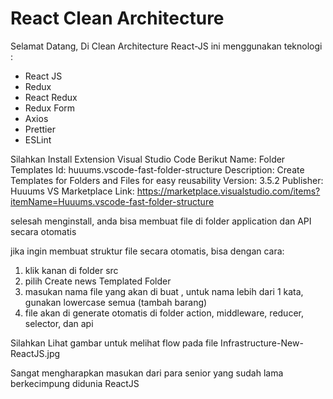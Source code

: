 # React Clean Architecture

Selamat Datang,
Di Clean Architecture React-JS ini menggunakan teknologi :
- React JS
- Redux
- React Redux
- Redux Form
- Axios
- Prettier
- ESLint


Silahkan Install Extension Visual Studio Code Berikut 
Name: Folder Templates
Id: huuums.vscode-fast-folder-structure
Description: Create Templates for Folders and Files for easy reusability
Version: 3.5.2
Publisher: Huuums
VS Marketplace Link: https://marketplace.visualstudio.com/items?itemName=Huuums.vscode-fast-folder-structure

selesah menginstall, anda bisa membuat file di folder application dan API secara otomatis

jika ingin membuat struktur file secara otomatis, bisa dengan cara:
1. klik kanan di folder src
2. pilih Create news Templated Folder
3. masukan nama file yang akan di buat , untuk nama lebih dari 1 kata, gunakan lowercase semua (tambah barang)
4. file akan di generate otomatis di folder action, middleware, reducer, selector, dan api

Silahkan Lihat gambar untuk melihat flow pada file Infrastructure-New-ReactJS.jpg

Sangat mengharapkan masukan dari para senior yang sudah lama berkecimpung didunia ReactJS
